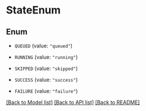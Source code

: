 # StateEnum

## Enum


* `QUEUED` (value: `"queued"`)

* `RUNNING` (value: `"running"`)

* `SKIPPED` (value: `"skipped"`)

* `SUCCESS` (value: `"success"`)

* `FAILURE` (value: `"failure"`)


[[Back to Model list]](../README.md#documentation-for-models) [[Back to API list]](../README.md#documentation-for-api-endpoints) [[Back to README]](../README.md)


